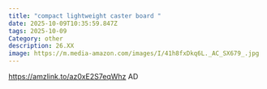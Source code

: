 ```yaml
---
title: "compact lightweight caster board "
date: 2025-10-09T10:35:59.847Z
tags: 2025-10-09
Category: other
description: 26.XX
image: https://m.media-amazon.com/images/I/41h8fxDkq6L._AC_SX679_.jpg
---
```

https://amzlink.to/az0xE2S7eqWhz AD